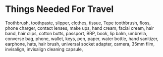 # Things Needed For Travel

Toothbrush, toothpaste, slipper, clothes, tissue, Tepe toothbrush, floss,
phone charger, contact lenses, make ups,
hand cream, facial cream, hair band, hair clips, cotton butts, passport, BRP,
book, lip balm, umbrella, converse bag, phone, wallet, keys, pen, paper, water
bottle, hand sanitizer, earphone, hats, hair brush, universal socket adapter,
camera, 35mm film, invisalign, invisalign cleaning capsule,
